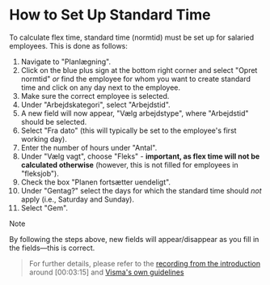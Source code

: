 # How to Set Up Standard Time

To calculate flex time, standard time (normtid) must be set up for salaried employees. This is done as follows:

1. Navigate to "Planlægning".
2. Click on the blue plus sign at the bottom right corner and select "Opret normtid" _or_ find the employee for whom you want to create standard time and click on any day next to the employee.
3. Make sure the correct employee is selected.
4. Under "Arbejdskategori", select "Arbejdstid".
5. A new field will now appear, "Vælg arbejdstype", where "Arbejdstid" should be selected.
6. Select "Fra dato" (this will typically be set to the employee's first working day).
7. Enter the number of hours under "Antal".
8. Under "Vælg vagt", choose "Fleks" - **important, as flex time will not be calculated otherwise** (however, this is not filled for employees in "fleksjob").
9. Check the box "Planen fortsætter uendeligt".
10. Under "Gentag?" select the days for which the standard time should _not_ apply (i.e., Saturday and Sunday).
11. Select "Gem".

> [!NOTE]
> By following the steps above, new fields will appear/disappear as you fill in the fields—this is correct.

> For further details, please refer to the [recording from the introduction](https://drive.google.com/file/d/1MPGeUmRteXMQVe_OqVtYNaGs0aFUJfHr/view?usp=sharing) around [00:03:15] and [Visma's own guidelines](https://community.visma.com/t5/Vejledninger-i-Visma-Time/Sadan-oprettes-og-vedligholdes-Planlaegning-i-Visma-Time/ta-p/360043?attachment-id=11783)
